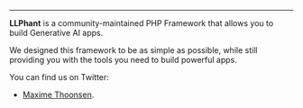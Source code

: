 ------

**LLPhant** is a community-maintained PHP Framework that allows you to build Generative AI apps.

We designed this framework to be as simple as possible, while still providing you with the tools you need to build powerful apps.

You can find us on Twitter:
- [Maxime Thoonsen](https://twitter.com/maxthoon).
